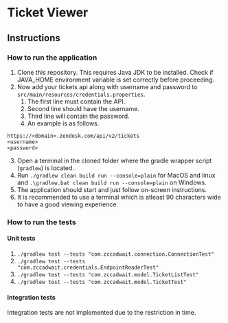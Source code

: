# Ticket Viewer

## Instructions

### How to run the application

1. Clone this repository. This requires Java JDK to be installed. Check if JAVA_HOME environment variable is set correctly before proceeding.
2. Now add your tickets api along with username and password to ```src/main/resources/credentials.properties```.
   1. The first line must contain the API.
   2. Second line should have the username.
   3. Third line will contain the password.
   4. An example is as follows.
```
https://<domain>.zendesk.com/api/v2/tickets
<username>
<password>
```
3. Open a terminal in the cloned folder where the gradle wrapper script (```gradlew```) is located.
4. Run ```./gradlew clean build run --console=plain``` for MacOS and linux and ```.\gradlew.bat clean build run --console=plain``` on Windows.
5. The application should start and just follow on-screen instructions.
6. It is recommended to use a terminal which is atleast 90 characters wide to have a good viewing experience.

### How to run the tests

#### Unit tests

1. ```./gradlew test --tests "com.zccadwait.connection.ConnectionTest"```
2. ```./gradlew test --tests "com.zccadwait.credentials.EndpointReaderTest"```
3. ```./gradlew test --tests "com.zccadwait.model.TicketListTest"```
4. ```./gradlew test --tests "com.zccadwait.model.TicketTest"```

#### Integration tests

Integration tests are not implemented due to the restriction in time.